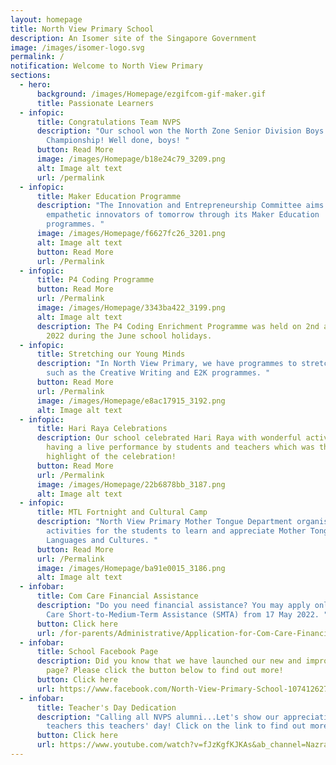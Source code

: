 ```yaml
---
layout: homepage
title: North View Primary School
description: An Isomer site of the Singapore Government
image: /images/isomer-logo.svg
permalink: /
notification: Welcome to North View Primary
sections:
  - hero:
      background: /images/Homepage/ezgifcom-gif-maker.gif
      title: Passionate Learners
  - infopic:
      title: Congratulations Team NVPS
      description: "Our school won the North Zone Senior Division Boys' Basketball
        Championship! Well done, boys! "
      button: Read More
      image: /images/Homepage/b18e24c79_3209.png
      alt: Image alt text
      url: /permalink
  - infopic:
      title: Maker Education Programme
      description: "The Innovation and Entrepreneurship Committee aims to nurture the
        empathetic innovators of tomorrow through its Maker Education
        programmes. "
      image: /images/Homepage/f6627fc26_3201.png
      alt: Image alt text
      button: Read More
      url: /Permalink
  - infopic:
      title: P4 Coding Programme
      button: Read More
      url: /Permalink
      image: /images/Homepage/3343ba422_3199.png
      alt: Image alt text
      description: The P4 Coding Enrichment Programme was held on 2nd and 3rd of June
        2022 during the June school holidays.
  - infopic:
      title: Stretching our Young Minds
      description: "In North View Primary, we have programmes to stretch our students
        such as the Creative Writing and E2K programmes. "
      button: Read More
      url: /Permalink
      image: /images/Homepage/e8ac17915_3192.png
      alt: Image alt text
  - infopic:
      title: Hari Raya Celebrations
      description: Our school celebrated Hari Raya with wonderful activities and
        having a live performance by students and teachers which was the
        highlight of the celebration!
      button: Read More
      url: /Permalink
      image: /images/Homepage/22b6878bb_3187.png
      alt: Image alt text
  - infopic:
      title: MTL Fortnight and Cultural Camp
      description: "North View Primary Mother Tongue Department organised a series of
        activities for the students to learn and appreciate Mother Tongue
        Languages and Cultures. "
      button: Read More
      url: /Permalink
      image: /images/Homepage/ba91e0015_3186.png
      alt: Image alt text
  - infobar:
      title: Com Care Financial Assistance
      description: "Do you need financial assistance? You may apply online from Com
        Care Short-to-Medium-Term Assistance (SMTA) from 17 May 2022. "
      button: Click here
      url: /for-parents/Administrative/Application-for-Com-Care-Financial-Assistance
  - infobar:
      title: School Facebook Page
      description: Did you know that we have launched our new and improved Facebook
        page? Please click the button below to find out more!
      button: Click here
      url: https://www.facebook.com/North-View-Primary-School-107412627808856/
  - infobar:
      title: Teacher's Day Dedication
      description: "Calling all NVPS alumni...Let's show our appreciation to our
        teachers this teachers' day! Click on the link to find out more! "
      button: Click here
      url: https://www.youtube.com/watch?v=fJzKgfKJKAs&ab_channel=NazrahMohamadLatiff
---
```

